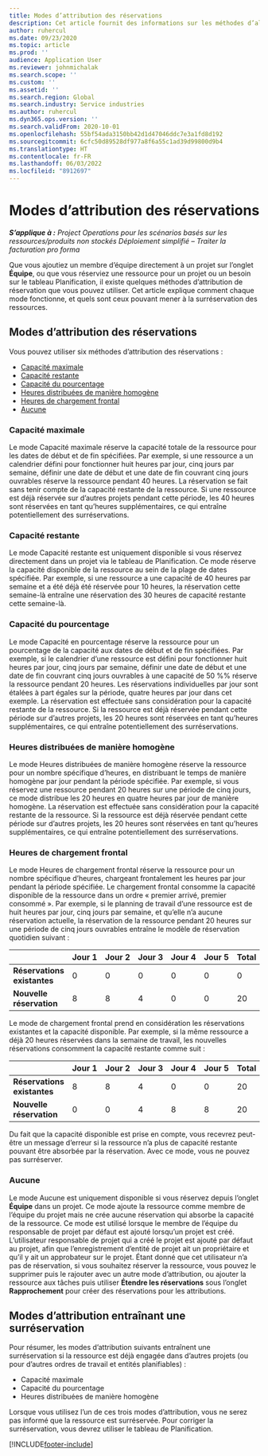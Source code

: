 ```yaml
---
title: Modes d’attribution des réservations
description: Cet article fournit des informations sur les méthodes d’allocation de réservation dans Project Operations.
author: ruhercul
ms.date: 09/23/2020
ms.topic: article
ms.prod: ''
audience: Application User
ms.reviewer: johnmichalak
ms.search.scope: ''
ms.custom: ''
ms.assetid: ''
ms.search.region: Global
ms.search.industry: Service industries
ms.author: ruhercul
ms.dyn365.ops.version: ''
ms.search.validFrom: 2020-10-01
ms.openlocfilehash: 55bf54ada3150bb42d1d47046ddc7e3a1fd8d192
ms.sourcegitcommit: 6cfc50d89528df977a8f6a55c1ad39d99800d9b4
ms.translationtype: HT
ms.contentlocale: fr-FR
ms.lasthandoff: 06/03/2022
ms.locfileid: "8912697"
---
```

# <a name="booking-allocation-methods"></a>Modes d’attribution des réservations

_**S’applique à :** Project Operations pour les scénarios basés sur les ressources/produits non stockés Déploiement simplifié – Traiter la facturation pro forma_

Que vous ajoutiez un membre d’équipe directement à un projet sur l’onglet **Équipe**, ou que vous réserviez une ressource pour un projet ou un besoin sur le tableau Planification, il existe quelques méthodes d’attribution de réservation que vous pouvez utiliser. Cet article explique comment chaque mode fonctionne, et quels sont ceux pouvant mener à la surréservation des ressources.

## <a name="booking-allocation-methods"></a>Modes d’attribution des réservations

Vous pouvez utiliser six méthodes d’attribution des réservations :

- [Capacité maximale](#full)
- [Capacité restante](#remaining)
- [Capacité du pourcentage](#percentage)
- [Heures distribuées de manière homogène](#evenly)
- [Heures de chargement frontal](#front)
- [Aucune](#none)

### <a name="full-capacity"></a><a name="full"></a>Capacité maximale 
Le mode Capacité maximale réserve la capacité totale de la ressource pour les dates de début et de fin spécifiées. Par exemple, si une ressource a un calendrier défini pour fonctionner huit heures par jour, cinq jours par semaine, définir une date de début et une date de fin couvrant cinq jours ouvrables réserve la ressource pendant 40 heures. La réservation se fait sans tenir compte de la capacité restante de la ressource. Si une ressource est déjà réservée sur d’autres projets pendant cette période, les 40 heures sont réservées en tant qu’heures supplémentaires, ce qui entraîne potentiellement des surréservations.

### <a name="remaining-capacity"></a><a name="remaining"></a>Capacité restante
Le mode Capacité restante est uniquement disponible si vous réservez directement dans un projet via le tableau de Planification. Ce mode réserve la capacité disponible de la ressource au sein de la plage de dates spécifiée. Par exemple, si une ressource a une capacité de 40 heures par semaine et a été déjà été réservée pour 10 heures, la réservation cette semaine-là entraîne une réservation des 30 heures de capacité restante cette semaine-là.

### <a name="percentage-capacity"></a><a name="percentage"></a>Capacité du pourcentage
Le mode Capacité en pourcentage réserve la ressource pour un pourcentage de la capacité aux dates de début et de fin spécifiées. Par exemple, si le calendrier d’une ressource est défini pour fonctionner huit heures par jour, cinq jours par semaine, définir une date de début et une date de fin couvrant cinq jours ouvrables à une capacité de 50 %% réserve la ressource pendant 20 heures. Les réservations individuelles par jour sont étalées à part égales sur la période, quatre heures par jour dans cet exemple. La réservation est effectuée sans considération pour la capacité restante de la ressource. Si la ressource est déjà réservée pendant cette période sur d’autres projets, les 20 heures sont réservées en tant qu’heures supplémentaires, ce qui entraîne potentiellement des surréservations.

### <a name="evenly-distribute-hours"></a><a name="evenly"></a>Heures distribuées de manière homogène
Le mode Heures distribuées de manière homogène réserve la ressource pour un nombre spécifique d’heures, en distribuant le temps de manière homogène par jour pendant la période spécifiée. Par exemple, si vous réservez une ressource pendant 20 heures sur une période de cinq jours, ce mode distribue les 20 heures en quatre heures par jour de manière homogène. La réservation est effectuée sans considération pour la capacité restante de la ressource. Si la ressource est déjà réservée pendant cette période sur d’autres projets, les 20 heures sont réservées en tant qu’heures supplémentaires, ce qui entraîne potentiellement des surréservations.

### <a name="front-load-hours"></a><a name="front"></a>Heures de chargement frontal
Le mode Heures de chargement frontal réserve la ressource pour un nombre spécifique d’heures, chargeant frontalement les heures par jour pendant la période spécifiée. Le chargement frontal consomme la capacité disponible de la ressource dans un ordre « premier arrivé, premier consommé ». Par exemple, si le planning de travail d’une ressource est de huit heures par jour, cinq jours par semaine, et qu’elle n’a aucune réservation actuelle, la réservation de la ressource pendant 20 heures sur une période de cinq jours ouvrables entraîne le modèle de réservation quotidien suivant : 

|                           |    Jour 1    |    Jour 2    |    Jour 3    |    Jour 4    |    Jour 5    |    Total    |
|---------------------------|-------------|-------------|-------------|-------------|-------------|-------------|
|    **Réservations existantes**    |    0        |    0        |    0        |    0        |    0        |    0        |
|    **Nouvelle réservation**          |    8        |    8        |    4        |    0        |    0        |    20       |

Le mode de chargement frontal prend en considération les réservations existantes et la capacité disponible. Par exemple, si la même ressource a déjà 20 heures réservées dans la semaine de travail, les nouvelles réservations consomment la capacité restante comme suit :

|                     | Jour 1 | Jour 2 | Jour 3 | Jour 4 | Jour 5 | Total |
|---------------------|-------|-------|-------|-------|-------|-------|
| **Réservations existantes** | 8     | 8     | 4     | 0     | 0     | 20    |
| **Nouvelle réservation**       | 0     | 0     | 4     | 8     | 8     | 20    |

Du fait que la capacité disponible est prise en compte, vous recevrez peut-être un message d’erreur si la ressource n’a plus de capacité restante pouvant être absorbée par la réservation. Avec ce mode, vous ne pouvez pas surréserver.

### <a name="none"></a><a name="none"></a>Aucune
Le mode Aucune est uniquement disponible si vous réservez depuis l’onglet **Équipe** dans un projet. Ce mode ajoute la ressource comme membre de l’équipe du projet mais ne crée aucune réservation qui absorbe la capacité de la ressource. Ce mode est utilisé lorsque le membre de l’équipe du responsable de projet par défaut est ajouté lorsqu’un projet est créé. L’utilisateur responsable de projet qui a créé le projet est ajouté par défaut au projet, afin que l’enregistrement d’entité de projet ait un propriétaire et qu’il y ait un approbateur sur le projet. Étant donné que cet utilisateur n’a pas de réservation, si vous souhaitez réserver la ressource, vous pouvez le supprimer puis le rajouter avec un autre mode d’attribution, ou ajouter la ressource aux tâches puis utiliser **Étendre les réservations** sous l’onglet **Rapprochement** pour créer des réservations pour les attributions.

## <a name="allocation-methods-that-lead-to-overbooking"></a>Modes d’attribution entraînant une surréservation
Pour résumer, les modes d’attribution suivants entraînent une surréservation si la ressource est déjà engagée dans d’autres projets (ou pour d’autres ordres de travail et entités planifiables) :

- Capacité maximale
- Capacité du pourcentage
- Heures distribuées de manière homogène

Lorsque vous utilisez l’un de ces trois modes d’attribution, vous ne serez pas informé que la ressource est surréservée. Pour corriger la surréservation, vous devrez utiliser le tableau de Planification.


[!INCLUDE[footer-include](../includes/footer-banner.md)]